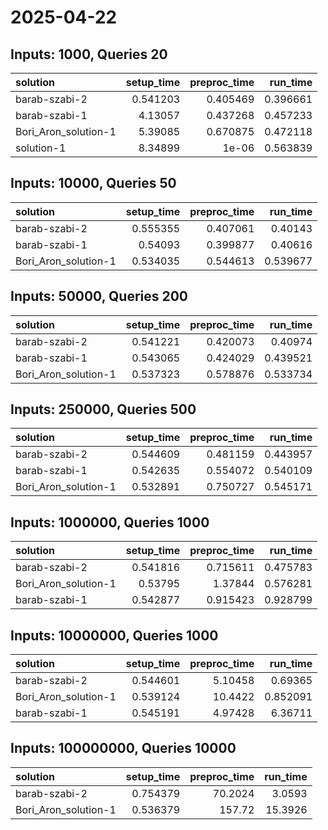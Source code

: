 # 2025-04-22

## Inputs: 1000, Queries 20

| solution             |   setup_time |   preproc_time |   run_time |
|:---------------------|-------------:|---------------:|-----------:|
| barab-szabi-2        |     0.541203 |       0.405469 |   0.396661 |
| barab-szabi-1        |     4.13057  |       0.437268 |   0.457233 |
| Bori_Aron_solution-1 |     5.39085  |       0.670875 |   0.472118 |
| solution-1           |     8.34899  |       1e-06    |   0.563839 |

## Inputs: 10000, Queries 50

| solution             |   setup_time |   preproc_time |   run_time |
|:---------------------|-------------:|---------------:|-----------:|
| barab-szabi-2        |     0.555355 |       0.407061 |   0.40143  |
| barab-szabi-1        |     0.54093  |       0.399877 |   0.40616  |
| Bori_Aron_solution-1 |     0.534035 |       0.544613 |   0.539677 |

## Inputs: 50000, Queries 200

| solution             |   setup_time |   preproc_time |   run_time |
|:---------------------|-------------:|---------------:|-----------:|
| barab-szabi-2        |     0.541221 |       0.420073 |   0.40974  |
| barab-szabi-1        |     0.543065 |       0.424029 |   0.439521 |
| Bori_Aron_solution-1 |     0.537323 |       0.578876 |   0.533734 |

## Inputs: 250000, Queries 500

| solution             |   setup_time |   preproc_time |   run_time |
|:---------------------|-------------:|---------------:|-----------:|
| barab-szabi-2        |     0.544609 |       0.481159 |   0.443957 |
| barab-szabi-1        |     0.542635 |       0.554072 |   0.540109 |
| Bori_Aron_solution-1 |     0.532891 |       0.750727 |   0.545171 |

## Inputs: 1000000, Queries 1000

| solution             |   setup_time |   preproc_time |   run_time |
|:---------------------|-------------:|---------------:|-----------:|
| barab-szabi-2        |     0.541816 |       0.715611 |   0.475783 |
| Bori_Aron_solution-1 |     0.53795  |       1.37844  |   0.576281 |
| barab-szabi-1        |     0.542877 |       0.915423 |   0.928799 |

## Inputs: 10000000, Queries 1000

| solution             |   setup_time |   preproc_time |   run_time |
|:---------------------|-------------:|---------------:|-----------:|
| barab-szabi-2        |     0.544601 |        5.10458 |   0.69365  |
| Bori_Aron_solution-1 |     0.539124 |       10.4422  |   0.852091 |
| barab-szabi-1        |     0.545191 |        4.97428 |   6.36711  |

## Inputs: 100000000, Queries 10000

| solution             |   setup_time |   preproc_time |   run_time |
|:---------------------|-------------:|---------------:|-----------:|
| barab-szabi-2        |     0.754379 |        70.2024 |     3.0593 |
| Bori_Aron_solution-1 |     0.536379 |       157.72   |    15.3926 |